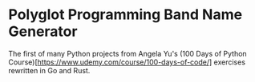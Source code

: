 # Polyglot Programming Band Name Generator

The first of many Python projects from Angela Yu's (100 Days of Python Course)[https://www.udemy.com/course/100-days-of-code/] exercises rewritten in Go and Rust.


